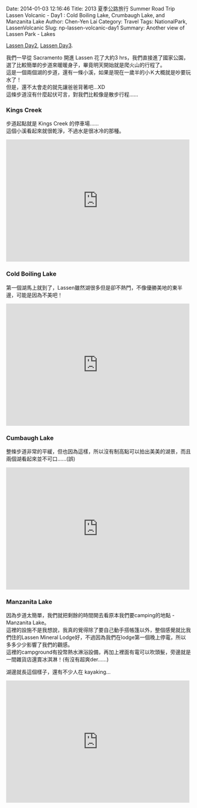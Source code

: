 Date: 2014-01-03 12:16:46
Title: 2013 夏季公路旅行 Summer Road Trip Lassen Volcanic - Day1 : Cold Boiling Lake, Crumbaugh Lake, and Manzanita Lake 
Author: Chen-Yen Lai
Category: Travel
Tags: NationalPark, LassenVolcanic
Slug: np-lassen-volcanic-day1
Summary: Another view of Lassen Park - Lakes

[Lassen Day2](../np-lassen-volcanic-day2), [Lassen Day3](../np-lassen-volcanic-day3).

我們一早從 Sacramento 開進 Lassen 花了大約3 hrs，我們直接進了國家公園，選了比較簡單的步道來暖暖身子，畢竟明天開始就是爬火山的行程了。  
這是一個兩個湖的步道，還有一條小溪，如果是現在一歲半的小Ｋ大概就是吵要玩水了！  
但是，還不太會走的就先讓爸爸背著吧...XD  
這條步道沒有什麼起伏可言，對我們比較像是散步行程......

### Kings Creek

步道起點就是 Kings Creek 的停車場......  
這個小溪看起來就很乾淨，不過水是很冰冷的那種。  
<iframe src="http://www.flickr.com/photos/xavierweathertoplai/9399923057/in/set-72157634856637025/player/" width="500" height="332" frameborder="0" allowfullscreen webkitallowfullscreen mozallowfullscreen oallowfullscreen msallowfullscreen></iframe>

### Cold Boiling Lake

第一個湖馬上就到了，Lassen雖然湖很多但是卻不熱門，不像優勝美地的東半邊，可能是因為不美吧！  
<iframe src="http://www.flickr.com/photos/xavierweathertoplai/9399907991/in/set-72157634856637025/player/" width="500" height="332" frameborder="0" allowfullscreen webkitallowfullscreen mozallowfullscreen oallowfullscreen msallowfullscreen></iframe>

### Cumbaugh Lake

整條步道非常的平緩，但也因為這樣，所以沒有制高點可以拍出美美的湖景，而且兩個湖看起來並不可口......(誤)  
<iframe src="http://www.flickr.com/photos/xavierweathertoplai/9402662892/in/set-72157634856637025/player/" width="500" height="332" frameborder="0" allowfullscreen webkitallowfullscreen mozallowfullscreen oallowfullscreen msallowfullscreen></iframe>

### Manzanita Lake

因為步道太簡單，我們就把剩餘的時間開去看原本我們要camping的地點 - Manzanita Lake。  
這裡的設施不是我想說，我真的覺得除了要自己動手搭帳篷以外，整個感覺就比我們住的Lassen Mineral Lodge好，不過因為我們在lodge第一個晚上停電，所以多多少少影響了我們的觀感。  
這裡的campground有投幣熱水淋浴設備，再加上裡面有電可以吹頭髮，旁邊就是一間雜貨店還賣冰淇淋！(有沒有超爽der......)  

湖邊就長這個樣子，還有不少人在 kayaking...  
<iframe src="http://www.flickr.com/photos/xavierweathertoplai/9402633128/in/set-72157634856637025/player/" width="500" height="332" frameborder="0" allowfullscreen webkitallowfullscreen mozallowfullscreen oallowfullscreen msallowfullscreen></iframe>
